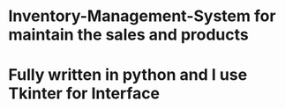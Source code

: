 # Inventory-Management-System for maintain the sales and products
# Fully written in python and I use Tkinter for Interface
# 
